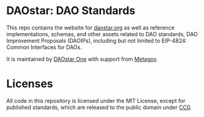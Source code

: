 # DAOstar: DAO Standards

This repo contains the website for [daostar.org](https://daostar.org) as well as reference implementations, schemas, and other assets related to DAO standards, DAO Improvement Proposals (DAOIPs), including but not limited to EIP-4824: Common Interfaces for DAOs.

It is maintained by [DAOstar One](https://daostar.one) with support from [Metagov](https://metagov.org).

# Licenses

All code in this repository is licensed under the MIT License, except for published standards, which are released to the public domain under [CC0](https://creativecommons.org/share-your-work/public-domain/cc0/).
